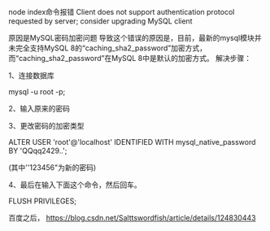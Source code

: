 node index命令报错
Client does not support authentication protocol requested by server; consider upgrading MySQL client

原因是MySQL密码加密问题
导致这个错误的原因是，目前，最新的mysql模块并未完全支持MySQL 8的“caching_sha2_password”加密方式，而“caching_sha2_password”在MySQL 8中是默认的加密方式。
解决步骤：

1、连接数据库

mysql -u root -p;

2、输入原来的密码

3、更改密码的加密类型

ALTER USER 'root'@'localhost' IDENTIFIED WITH mysql_native_password BY 'QQqq2429..';

(其中''123456"为新的密码)

4、最后在输入下面这个命令，然后回车。

FLUSH PRIVILEGES;

百度之后，
https://blog.csdn.net/Salttswordfish/article/details/124830443